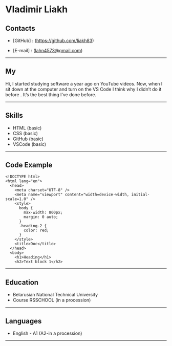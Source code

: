 # Vladimir Liakh

## Contacts

- [GitHub] : (<https://github.com/liakh83>)

- [E-mail] : (<lahn4573@gmail.com>)

---

## My

Hi, I started studying software a year ago on YouTube videos. Now, when I sit down at the computer and turn on the VS Code I think why I didn’t do it before . It’s the best thing I’ve done before.

---

## Skills

- HTML (basic)
- CSS (basic)
- GitHub (basic)
- VSCode (basic)

---

## Code Example

```text
<!DOCTYPE html>
<html lang="en">
  <head>
    <meta charset="UTF-8" />
    <meta name="viewport" content="width=device-width, initial-scale=1.0" />
    <style>
      body {
        max-width: 800px;
        margin: 0 auto;
      }
      .heading-2 {
        color: red;
      }
    </style>
    <title>Doc</title>
  </head>
  <body>
    <h1>Heading</h1>
    <h2>Text block 1</h2>
```

---

## Education

- Belarusian National Technical University
- Course RSSCHOOL (in a procession)

---

## Languages

- English - A1 (A2-in a procession)

---
